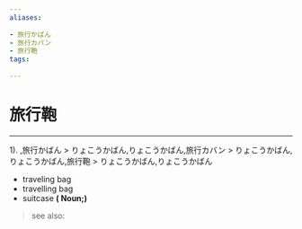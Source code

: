 ```yaml
---
aliases:
    
- 旅行かばん
- 旅行カバン
- 旅行鞄
tags:
    
---
```


# 旅行鞄
---
1).
,旅行かばん > りょこうかばん,りょこうかばん,旅行カバン > りょこうかばん,りょこうかばん,旅行鞄 > りょこうかばん,りょこうかばん

- traveling bag
- travelling bag
- suitcase
**( Noun;)**
> see also: 
            